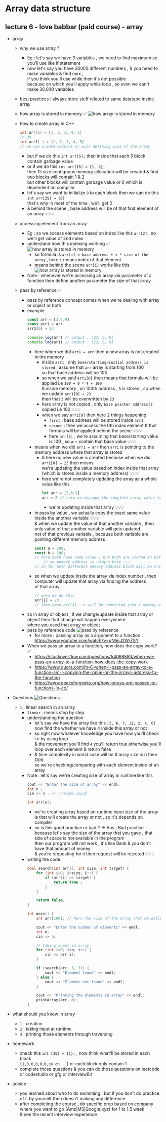 # Array data structure

## lecture 6 - love babbar (paid course) - array

- array
    - why we use array ?
        - Eg : let's say we have 3 variables , we need to find maximum so you'll use like if statement
        - now let's say you have 30000 different numbers , & you need to make variables & find max , <br>
            if you think you'll use while then it's not possible <br>
            because on which you'll apply while loop , so even we can't make 30,000 variables

    - best practices : always store stuff related to same datatype inside array
    
    - how array is stored in memory ✅
        ![how array is stored in memory](../../notes-pics/14-lecture/love-babbar/lecture-14-7.png)
    
    - how to create array in C++
        ```cpp
        int arr[5] = {1, 2, 3, 4, 5}
        // OR
        int arr1[ ] = {1, 2, 3, 4, 5}
        // we can create without or with defining size of the array
        ```
        - but if we do this `int arr[5];` then inside that each 5 block contain garbage value
        - or if we do this `int arr[15] = {1, 2};` <br>
            then 15 size contiguous memory allocation will be created & first two blocks will contain 1 & 2 <br>
            but other blocks will contain garbage value or 0 which is dependent on compiler <br>
        - let's say we want to initialize `0` to each block then we can do this `int arr[25] = {0}` <br>
            that's why in most of the time , we'll get 0
        - & behind the scene , base address will be of that first element of an array 💡💡💡

    - accessing element from an array
        - Eg : so we access elements based on index like this `arr[2]` , so we'll get value of 2nd index
        - understand how this indexing working ✅
            ![how array is stored in memory](../../notes-pics/14-lecture/love-babbar/lecture-14-8.png)
            - so formula is `arr[i] = base address + i * size of the array` , here `i` means index of that element
            - means behind the scene `arr[i]` works like this 
                ![how array is stored in memory](../../notes-pics/14-lecture/love-babbar/lecture-14-9.png)
        - Note : whenever we're accessing an array via parameter of a function then define another parameter the size of that array

    - pass by reference ✅
        - pass by reference concept comes when we're dealing with array or object or both
        - example 
            ```js
            const arr = [3,6,9]
            const arr1 = arr
            arr1[0] = 23

            console.log(arr) // output : [23, 6, 9]
            console.log(ar1) // output : [23, 6, 9]
            ```
            - here when we did `arr1 = arr` then a new array is not created in the memory 
                - inside `arr1` , only `base/starting/initial address is stored` , assume that `arr` array is starting from 100 <br> 
                    so that base address will be 100
                - so when we said `arr1[0]` then means that formula will be applied i.e `100 + 0 * 4 = 100` <br> 
                    & inside memory , on 100th address , `3` is stored , so when we update `arr1[0] = 23` <br>
                    then that `3` will be overwritten by `23`
                - here array is not copied , only `base pointer address` is copied i.e 100 💡💡💡
                - when we say `arr1[0]` then here 2 things happening 
                    - `first` : base address will be stored inside `arr1`
                    - `second` : then we access the 0th index element & that formula will be applied behind the scene 💡💡💡
                    - here `arr[3]` , we're assuming that base/starting value is 100 , so `arr` contain that base value 💡💡💡 
            - means when we did `arr1 = arr` then `arr1` is pointing to the memory address where that array is stored 
                - & here no new value is created because when we did `arr1[0] = 23` then means <br>
                    we're updating the value based on index inside that array (which is stored inside a memory address) 💡💡💡
                - here we're not completely updating the array as a whole value like this 
                    ```js
                    let arr = [3,6,9]
                    arr = 2 // here we changed the complete array value to a value
                    ```
                    - we're updating inside that array 💡💡💡
            - in pass by value , we actually copy the exact same value inside the another variable 💡💡💡 <br> 
                & when we update the value of that another variable , then only value of that another variable will gets updated <br>
                not of that previous variable , because both variable are pointing different memory address 
                ```js
                const a = 100;
                const b = 100;
                // here both have same value , but both are stored in different memory address 
                    // so memory address is unique here 💡💡💡
                // so for both different memory address block will be created 💡💡💡
                ```
            - so when we update inside the array via index number , then computer will update that array via finding the address <br>
                of that array
                ```js
                // when we do this 
                arr[i] = 23
                // then here arr[i] --> will be converted into a memory address
                ``` 
        - so in array or object , if we change/update inside that array or object then that change will happen everywhere <br>
            where you used that array or object
        - pass by reference code 
            ![pass by reference](../../notes-pics/14-lecture/love-babbar/lecture-14-10.png)
            - for more : passing array as a argument to a function : https://www.youtube.com/watch?v=gNlmJ2WrZSY
        - When we pass an array to a function, how does the copy work? ✅
            - https://stackoverflow.com/questions/54098883/when-we-pass-an-array-to-a-function-how-does-the-copy-work
            - https://www.quora.com/In-C-when-I-pass-an-array-to-a-function-am-I-copying-the-value-or-the-arrays-address-to-the-function
            - https://www.geeksforgeeks.org/how-arrays-are-passed-to-functions-in-cc/

- Questions 
    ![Questions](../../notes-pics/14-lecture/love-babbar/lecture-14-11.png)
    - `1` : linear search in an array
        - `linear` : means step by step 
        - understanding the question 
            - let's say we have the array like this `[3, 6, 7, 12, 2, 4, 6]` <br>
                now find the whether we have 4 inside this array or not 
            - so right now whatever knowledge you have how you'll check i.e by using loop <br>
                & the movement you'll find `4` you'll return true otherwise you'll loop over each element & return false
            - & time complexity in worst case will be if array size is n then O(n) <br>
                so we're checking/comparing with each element inside of an array
        - Note : let's say we're creating size of array in runtime like this
            ```cpp
            cout << "Enter the size of array" << endl;
            int n ;
            cin >> n ; // runtime input

            int arr[n];
            ```
            - we're creating array based on runtime input size of the array <br>
                is that will create the array or not , so it's depends on compiler 
            - so is this good practice or bad ? -> Ans : Bad practice <br>
                because let's say the size of the array that you gave , that size of space is not available in the program <br>
                then our program will not work , it's like Bank & you don't have that amount of money <br>
                & you're requesting for it then request will be rejected 💡💡💡
        - writing the code
            ```cpp
            bool search(int arr[], int size, int target) {
                for (int i=0; i<size; i++) {
                    if (arr[i] == target) {
                        return true ;
                    }
                }

                return false;
            }

            int main() {
                int arr[100]; // here the size of the array that we defined is the max size

                cout << "Enter the number of elements" << endl;
                int n;
                cin >> n;

                // taking input in array
                for (int i=0; i<n; i++) {
                    cin >> arr[i];
                }

                if (search(arr, 5, 7)) {
                    cout << "Element found" << endl;
                } else {
                    cout << "Element not found" << endl;
                }

                cout << "Printing the elements in array" << endl;
                printArray(arr, n);
            }
            ```

- what should you know in array
    - `1` : creation
    - `2` : taking input at runtime
    - `3` : printing those elements through traversing

- homework 
    - check this `int [30] = {1};` , now think what'll be stored in each block <br>
        `[1,0,0,0,0,0,so on...]` or each block only contain 1
    - complete those questions & you can do those questions on leetcode or codestudio or gfg or interviewBit

- advice : 
    - you learned about who to do swimming , but if you don't do practice of it by yourself then doesn't making any difference
    - after completing the course , do specific prep based on company where you want to go (Amz|MS|Google|xyz) for 1 to 1.5 week <br>
        & see the recent interview experience
